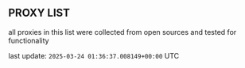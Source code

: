 ## PROXY LIST

all proxies in this list were collected from open sources and tested for functionality

last update: `2025-03-24 01:36:37.008149+00:00` UTC